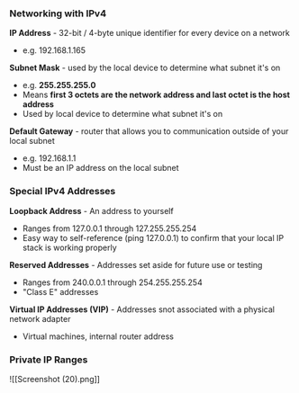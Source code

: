 ### Networking with IPv4
**IP Address** - 32-bit / 4-byte unique identifier for every device on a network
- e.g. 192.168.1.165

**Subnet Mask** - used by the local device to determine what subnet it's on
- e.g. **255.255.255.0**
- Means **first 3 octets are the network address and last octet is the host address**
- Used by local device to determine what subnet it's on

**Default Gateway** - router that allows you to communication outside of your local subnet
- e.g. 192.168.1.1
- Must be an IP address on the local subnet
### Special IPv4 Addresses
**Loopback Address** - An address to yourself
- Ranges from 127.0.0.1 through 127.255.255.254
- Easy way to self-reference (ping 127.0.0.1) to confirm that your local IP stack is working properly

**Reserved Addresses** - Addresses set aside for future use or testing
- Ranges from 240.0.0.1 through 254.255.255.254
- "Class E" addresses

**Virtual IP Addresses (VIP)** - Addresses snot associated with a physical network adapter
- Virtual machines, internal router address
### Private IP Ranges
![[Screenshot (20).png]]